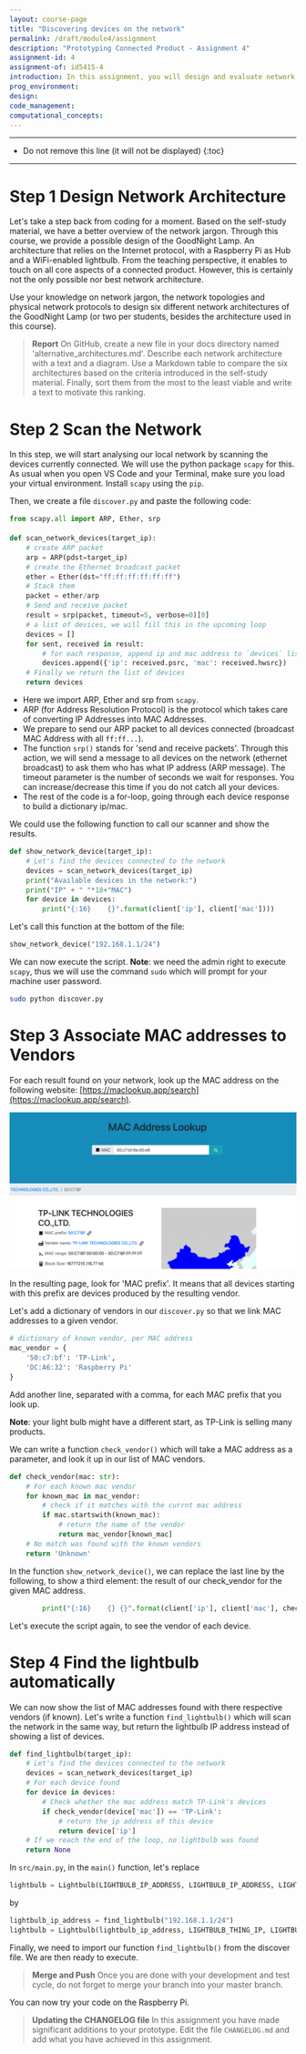 ```yaml
---
layout: course-page
title: "Discovering devices on the network"
permalink: /draft/module4/assignment
description: "Prototyping Connected Product - Assignment 4"
assignment-id: 4
assignment-of: id5415-4
introduction: In this assignment, you will design and evaluate network architecture for your GoodNight Lamp prototype. Then, you will explore how to discover devices on the network to automatically find your lightbulb IP address.
prog_environment:
design: 
code_management: 
computational_concepts: 
---
```



---

* Do not remove this line (it will not be displayed)
{:toc}

---

# Step 1 Design Network Architecture

Let's take a step back from coding for a moment. Based on the self-study material, we have a better overview of the network jargon. Through this course, we provide a possible design of the GoodNight Lamp. An architecture that relies on the Internet protocol, with a Raspberry Pi as Hub and a WiFi-enabled lightbulb. From the teaching perspective, it enables to touch on all core aspects of a connected product. However, this is certainly not the only possible nor best network architecture.

Use your knowledge on network jargon, the network topologies and physical network protocols to design six different network architectures of the GoodNight Lamp (or two per students, besides the architecture used in this course).

> **Report** On GitHub, create a new file in your docs directory named 'alternative_architectures.md'. Describe each network architecture with a text and a diagram. Use a Markdown table to compare the six architectures based on the criteria introduced in the self-study material. Finally, sort them from the most to the least viable and write a text to motivate this ranking.

# Step 2 Scan the Network

In this step, we will start analysing our local network by scanning the devices currently connected. We will use the python package `scapy` for this. As usual when you open VS Code and your Terminal, make sure you load your virtual environment. Install `scapy` using the `pip`.

Then, we create a file `discover.py` and paste the following code:

```python
from scapy.all import ARP, Ether, srp

def scan_network_devices(target_ip):
    # create ARP packet
    arp = ARP(pdst=target_ip)
    # create the Ethernet broadcast packet
    ether = Ether(dst="ff:ff:ff:ff:ff:ff")
    # Stack them
    packet = ether/arp
    # Send and receive packet
    result = srp(packet, timeout=5, verbose=0)[0]
    # a list of devices, we will fill this in the upcoming loop
    devices = []
    for sent, received in result:
        # for each response, append ip and mac address to `devices` list
        devices.append({'ip': received.psrc, 'mac': received.hwsrc})
    # Finally we return the list of devices
    return devices
```

* Here we import ARP, Ether and srp from `scapy`.
* ARP (for Address Resolution Protocol) is the protocol which takes care of converting IP Addresses into MAC Addresses. 
* We prepare to send our ARP packet to all devices connected (broadcast MAC Address with all `ff:ff...`).
* The function `srp()` stands for 'send and receive packets'. Through this action, we will send a message to all devices on the network (ethernet broadcast) to ask them who has what IP address (ARP message). The timeout parameter is the number of seconds we wait for responses. You can increase/decrease this time if you do not catch all your devices.
* The rest of the code is a for-loop, going through each device response to build a dictionary ip/mac.

We could use the following function to call our scanner and show the results.

```python
def show_network_device(target_ip):
    # Let's find the devices connected to the network
    devices = scan_network_devices(target_ip)
    print("Available devices in the network:")
    print("IP" + " "*18+"MAC")
    for device in devices:
        print("{:16}    {}".format(client['ip'], client['mac'])))
```

Let's call this function at the bottom of the file:

```python
show_network_device("192.168.1.1/24")
```

We can now execute the script. **Note**: we need the admin right to execute `scapy`, thus we will use the command `sudo` which will prompt for your machine user password.

```bash
sudo python discover.py
```

# Step 3 Associate MAC addresses to Vendors

For each result found on your network, look up the MAC address on the following website: [https://maclookup.app/search](https://maclookup.app/search).

![Mac Lookup](/assets/img/courses/id5415/module4/assignment/mac_lookup.png)

In the resulting page, look for 'MAC prefix'. It means that all devices starting with this prefix are devices produced by the resulting vendor.

Let's add a dictionary of vendors in our `discover.py` so that we link MAC addresses to a given vendor.

```python
# dictionary of known vendor, per MAC address
mac_vendor = {
    '50:c7:bf': 'TP-Link',
    'DC:A6:32': 'Raspberry Pi'
}
```

Add another line, separated with a comma, for each MAC prefix that you look up.

**Note**: your light bulb might have a different start, as TP-Link is selling many products.

We can write a function `check_vendor()` which will take a MAC address as a parameter, and look it up in our list of MAC vendors.

```python
def check_vendor(mac: str):
    # For each known mac vendor
    for known_mac in mac_vendor:
        # check if it matches with the currnt mac address
        if mac.startswith(known_mac):
            # return the name of the vendor
            return mac_vendor[known_mac]
    # No match was found with the known vendors
    return 'Unknown'
```

In the function `show_network_device()`, we can replace the last line by the following, to show a third element: the result of our check_vendor for the given MAC address.

```python
        print("{:16}    {} {}".format(client['ip'], client['mac'], check_vendor(client['mac'])))
```

Let's execute the script again, to see the vendor of each device.

# Step 4 Find the lightbulb automatically

We can now show the list of MAC addresses found with there respective vendors (if known). Let's write a function `find_lightbulb()` which will scan the network in the same way, but return the lightbulb IP address instead of showing a list of devices.

```python
def find_lightbulb(target_ip):
    # Let's find the devices connected to the network
    devices = scan_network_devices(target_ip)
    # For each device found
    for device in devices:
        # Check whether the mac address match TP-Link's devices
        if check_vendor(device['mac']) == 'TP-Link':
            # return the ip address of this device
            return device['ip']
    # If we reach the end of the loop, no lightbulb was found
    return None
```

In `src/main.py`, in the `main()` function, let's replace

```python
lightbulb = Lightbulb(LIGHTBULB_IP_ADDRESS, LIGHTBULB_IP_ADDRESS, LIGHTBULB_PRIVATE_KEY_PATH)
```

by 

```python
lightbulb_ip_address = find_lightbulb("192.168.1.1/24")
lightbulb = Lightbulb(lightbulb_ip_address, LIGHTBULB_THING_IP, LIGHTBULB_PRIVATE_KEY_PATH)
```

Finally, we need to import our function `find_lightbulb()` from the discover file. We are then ready to execute.

> **Merge and Push** Once you are done with your development and test cycle, do not forget to merge your branch into your master branch.

You can now try your code on the Raspberry Pi.

> **Updating the CHANGELOG file** In this assignment you have made significant additions to your prototype. Edit the file `CHANGELOG.md` and add what you have achieved in this assignment.